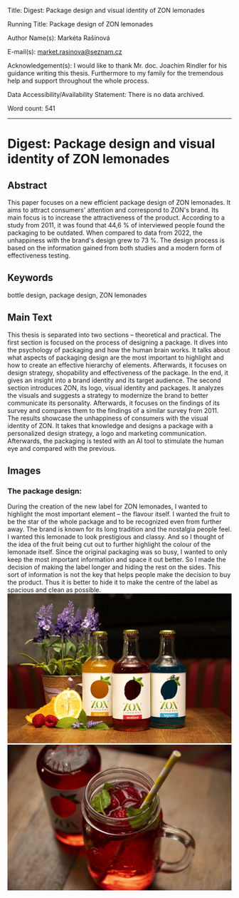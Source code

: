 Title: Digest: Package design and visual identity of ZON lemonades

Running Title: Package design of ZON lemonades

Author Name(s): Markéta Rašínová

E-mail(s): market.rasinova@seznam.cz

Acknowledgement(s): I would like to thank Mr. doc. Joachim Rindler for his guidance writing this thesis. Furthermore to my family for the tremendous help and support throughout the whole process.

Data Accessibility/Availability Statement: There is no data archived.

Word count: 541<!-- Digests should be approximately 500 words. Everything below, including headings, image captions, etc., except references. -->

- - -

# Digest: Package design and visual identity of ZON lemonades

## Abstract

This paper focuses on a new efficient package design of ZON lemonades. It aims to attract consumers' attention and correspond to ZON's brand. Its main focus is to increase the attractiveness of the product. According to a study from 2011, it was found that 44,6 % of interviewed people found the packaging to be outdated. When compared to data from 2022, the unhappiness with the brand's design grew to 73 %. The design process is based on the information gained from both studies and a modern form of effectiveness testing.

## Keywords

bottle design, package design, ZON lemonades

## Main Text
This thesis is separated into two sections – theoretical and practical.
The first section is focused on the process of designing a package. It dives into the psychology of packaging and how the human brain works. It talks about what aspects of packaging design are the most important to highlight and how to create an effective hierarchy of elements. Afterwards, it focuses on design strategy, shopability and effectiveness of the package. In the end, it gives an insight into a brand identity and its target audience.
The second section introduces ZON, its logo, visual identity and packages. It analyzes the visuals and suggests a strategy to modernize the brand to better communicate its personality. Afterwards, it focuses on the findings of its survey and compares them to the findings of a similar survey from 2011. The results showcase the unhappiness of consumers with the visual identity of ZON. It takes that knowledge and designs a package with a personalized design strategy, a logo and marketing communication. Afterwards, the packaging is tested with an AI tool to stimulate the human eye and compared with the previous. 


## Images
### The package design:
During the creation of the new label for ZON lemonades, I wanted to highlight the most important element – the flavour itself. I wanted the fruit to be the star of the whole package and to be recognized even from further away. The brand is known for its long tradition and the nostalgia people feel. I wanted this lemonade to look prestigious and classy. And so I thought of the idea of the fruit being cut out to further highlight the colour of the lemonade itself.
Since the original packaging was so busy, I wanted to only keep the most important information and space it out better. So I made the decision of making the label longer and hiding the rest on the sides. This sort of information is not the key that helps people make the decision to buy the product. Thus it is better to hide it to make the centre of the label as spacious and clean as possible. 
![package](img/obaly.jpg)
![lemonade](img/lemonade.jpg)

<!-- Original figure(s) and caption(s) designed by digest author. And remeber to optimize images. -->

